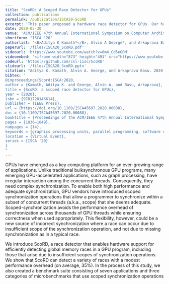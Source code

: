 ```yaml
---
title: "ScoRD: A Scoped Race Detector for GPUs"
collection: publications
permalink: /publication/ISCA20-ScoRD
excerpt: 'This paper proposed a hardware race detector for GPUs. Our hardware was able to efficiently support detection of scoped races in GPU programs.'
date: 2020-05-30
venue: 'ACM/IEEE 47th Annual International Symposium on Computer Architecture (ISCA)'
shortform: "ISCA '20"
authorlist: "<B>Aditya K Kamath*</B>, Alvin A George*, and Arkaprava Basu<br>(*Authors contributed equally to this work)"
paperurl: '/files/ISCA20_ScoRD.pdf'
videourl: 'https://www.youtube.com/watch?v=0m4_Cd5eOOM'
videoembed: '<iframe width="873" height="491" src="https://www.youtube.com/embed/0m4_Cd5eOOM" title="[ISCA 2020] ScoRD: A Scoped Race Detector for GPUs" frameborder="0" allow="accelerometer; autoplay; clipboard-write; encrypted-media; gyroscope; picture-in-picture; web-share" allowfullscreen></iframe>'
codeurl: 'https://github.com/csl-iisc/ScoRD'
slideurl: '/files/ISCA20_ScoRD.pptx'
citation: "Aditya K. Kamath, Alvin A. George, and Arkaprava Basu. 2020. ScoRD: a scoped race detector for GPUs. In Proceedings of the ACM/IEEE 47th Annual International Symposium on Computer Architecture (ISCA '20). IEEE Press, 1036–1049. DOI:https://doi.org/10.1109/ISCA45697.2020.00088"
bibtex: "
@inproceedings{Scord:ISCA:2020,
author = {Kamath, Aditya K. and George, Alvin A. and Basu, Arkaprava},
title = {ScoRD: a scoped race detector for GPUs},
year = {2020},
isbn = {9781728146614},
publisher = {IEEE Press},
url = {https://doi.org/10.1109/ISCA45697.2020.00088},
doi = {10.1109/ISCA45697.2020.00088},
booktitle = {Proceedings of the ACM/IEEE 47th Annual International Symposium on Computer Architecture},
pages = {1036–1049},
numpages = {14},
keywords = {graphics processing units, parallel programming, software debugging},
location = {Virtual Event},
series = {ISCA '20}
}
"
---
```


GPUs have emerged as a key computing platform for an ever-growing range of applications. 
Unlike traditional bulksynchronous GPU programs, many emerging GPU-accelerated applications, such as graph processing, have irregular interaction among the concurrent threads. 
Consequently, they need complex synchronization. To enable both high performance and adequate synchronization, GPU vendors have introduced scoped synchronization operations that allow a programmer to synchronize within a subset of concurrent threads (a.k.a., scope) that she deems adequate. 
Scoped-synchronization avoids the performance overhead of synchronization across thousands of GPU threads while ensuring correctness when used appropriately.
This flexibility, however, could be a new source of incorrect synchronization where a race can occur due to insufficient scope of the synchronization operation, and not due to missing synchronization as in a typical race.

We introduce ScoRD, a race detector that enables hardware support for efficiently detecting global memory races in a GPU program, including those that arise due to insufficient scopes of synchronization operations. 
We show that ScoRD can detect a variety of races with a modest performance overhead (on average, 35%). 
In the process of this study, we also created a benchmark suite consisting of seven applications and three categories of microbenchmarks that use scoped synchronization operations
